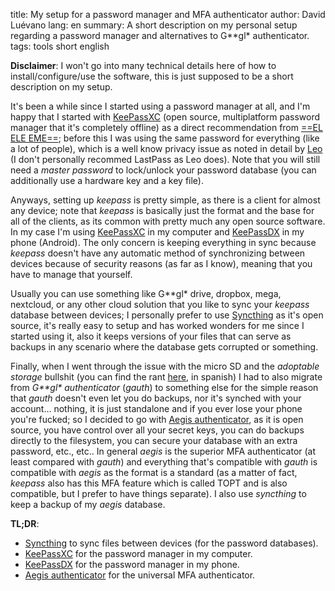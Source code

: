 title: My setup for a password manager and MFA authenticator
author: David Luévano
lang: en
summary: A short description on my personal setup regarding a password manager and alternatives to G\*\*gl\* authenticator.
tags: tools
	short
	english

**Disclaimer**: I won't go into many technical details here of how to install/configure/use the software, this is just supposed to be a short description on my setup.

It's been a while since I started using a password manager at all, and I'm happy that I started with [KeePassXC](https://keepassxc.org/) (open source, multiplatform password manager that it's completely offline) as a direct recommendation from [==EL ELE EME==](https://www.lmcj.xyz/); before this I was using the same password for everything (like a lot of people), which is a well know privacy issue as noted in detail by [Leo](https://askleo.com/different-passwords-for-everything/) (I don't personally recommed LastPass as Leo does). Note that you will still need a *master password* to lock/unlock your password database (you can additionally use a hardware key and a key file).

Anyways, setting up *keepass* is pretty simple, as there is a client for almost any device; note that *keepass* is basically just the format and the base for all of the clients, as its common with pretty much any open source software. In my case I'm using [KeePassXC](https://keepassxc.org/) in my computer and [KeePassDX](https://www.keepassdx.com/) in my phone (Android). The only concern is keeping everything in sync because *keepass* doesn't have any automatic method of synchronizing between devices because of security reasons (as far as I know), meaning that you have to manage that yourself.

Usually you can use something like G\*\*gl\* drive, dropbox, mega, nextcloud, or any other cloud solution that you like to sync your *keepass* database between devices; I personally prefer to use [Syncthing](https://syncthing.net/) as it's open source, it's really easy to setup and has worked wonders for me since I started using it, also it keeps versions of your files that can serve as backups in any scenario where the database gets corrupted or something.

Finally, when I went through the issue with the micro SD and the *adoptable storage* bullshit (you can find the rant [here](https://blog.luevano.xyz/a/devs_android_me_trozaron.html), in spanish) I had to also migrate from *G\*\*gl\* authenticator* (*gauth*) to something else for the simple reason that *gauth* doesn't even let you do backups, nor it's synched with your account... nothing, it is just standalone and if you ever lose your phone you're fucked; so I decided to go with [Aegis authenticator](https://getaegis.app/), as it is open source, you have control over all your secret keys, you can do backups directly to the filesystem, you can secure your database with an extra password, etc., etc.. In general *aegis* is the superior MFA authenticator (at least compared with *gauth*) and everything that's compatible with *gauth* is compatible with *aegis* as the format is a standard (as a matter of fact, *keepass* also has this MFA feature which is called TOPT and is also compatible, but I prefer to have things separate). I also use *syncthing* to keep a backup of my *aegis* database.

**TL;DR**:

- [Syncthing](https://syncthing.net/) to sync files between devices (for the password databases).
- [KeePassXC](https://keepassxc.org/) for the password manager in my computer.
- [KeePassDX](https://www.keepassdx.com/) for the password manager in my phone.
- [Aegis authenticator](https://getaegis.app/) for the universal MFA authenticator.
